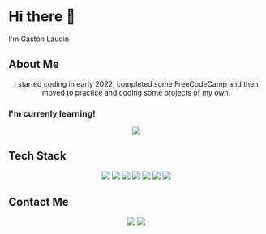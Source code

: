 <h1>Hi there 👋</h1>

<p>I'm Gastón Laudin</p>

<h2>About Me</h2>

<p align="center">I started coding in early 2022, completed some FreeCodeCamp and then moved to practice and coding some projects of my own.</p>

<h3>I'm currenly learning!</h3>
<div align="center">
  <img src="https://img.shields.io/badge/angular-%23DD0031.svg?style=for-the-badge&logo=angular&logoColor=white"/>
</div>

<h2>Tech Stack</h2>

<p align="center">
  <img src="https://img.shields.io/badge/React_Router-CA4245?style=for-the-badge&logo=react-router&logoColor=white"/>
  <img src="https://img.shields.io/badge/redux-%23593d88.svg?style=for-the-badge&logo=redux&logoColor=white"/>
  <img src="https://img.shields.io/badge/express.js-%23404d59.svg?style=for-the-badge&logo=express&logoColor=%2361DAFB"/>
  <img src="https://img.shields.io/badge/javascript-%23323330.svg?style=for-the-badge&logo=javascript&logoColor=%23F7DF1E"/>
  <img src="https://img.shields.io/badge/typescript-%23007ACC.svg?style=for-the-badge&logo=typescript&logoColor=white"/>
  <img src="https://img.shields.io/badge/html5-%23E34F26.svg?style=for-the-badge&logo=html5&logoColor=white"/>
  <img src="https://img.shields.io/badge/css3-%231572B6.svg?style=for-the-badge&logo=css3&logoColor=white"/>
  
</p>

<h2 >Contact Me</h2>

<div align="center">
  <a target="_blank" href="https://www.linkedin.com/in/gaston-laudin-2a612b230/"><img src="https://img.shields.io/badge/linkedin-%230077B5.svg?style=for-the-badge&logo=linkedin&logoColor=white"/></a>
  <a target="_blank" href="mailto:gastonlaudin@gmail.com?subject=Hello%20Gastón,%20From%20Github" ><img src="https://img.shields.io/badge/Gmail-D14836?style=for-the-badge&logo=gmail&logoColor=white"/></a>
</div>
